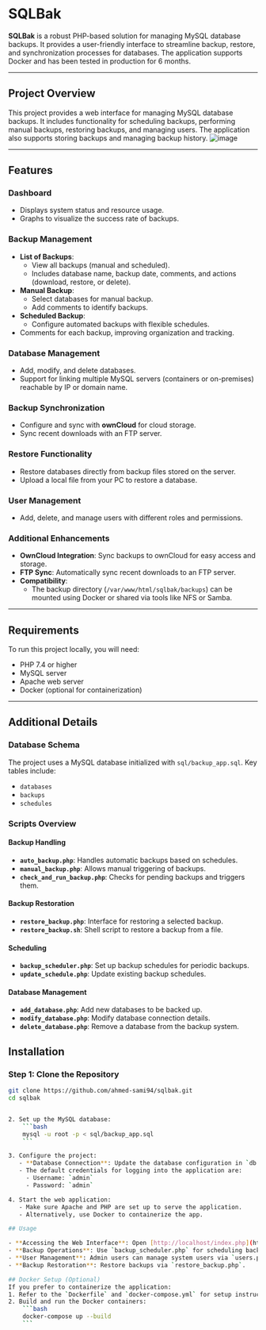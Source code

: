 # SQLBak

**SQLBak** is a robust PHP-based solution for managing MySQL database backups. It provides a user-friendly interface to streamline backup, restore, and synchronization processes for databases. The application supports Docker and has been tested in production for 6 months.

---

## Project Overview

This project provides a web interface for managing MySQL database backups. It includes functionality for scheduling backups, performing manual backups, restoring backups, and managing users. The application also supports storing backups and managing backup history.
![image](https://github.com/user-attachments/assets/89ea1d87-3507-4ed2-aac1-1b0fa047b01f)

---

## Features

### **Dashboard**
- Displays system status and resource usage.
- Graphs to visualize the success rate of backups.

### **Backup Management**
- **List of Backups**:
  - View all backups (manual and scheduled).
  - Includes database name, backup date, comments, and actions (download, restore, or delete).
- **Manual Backup**:
  - Select databases for manual backup.
  - Add comments to identify backups.
- **Scheduled Backup**:
  - Configure automated backups with flexible schedules.
- Comments for each backup, improving organization and tracking.

### **Database Management**
- Add, modify, and delete databases.
- Support for linking multiple MySQL servers (containers or on-premises) reachable by IP or domain name.

### **Backup Synchronization**
- Configure and sync with **ownCloud** for cloud storage.
- Sync recent downloads with an FTP server.

### **Restore Functionality**
- Restore databases directly from backup files stored on the server.
- Upload a local file from your PC to restore a database.

### **User Management**
- Add, delete, and manage users with different roles and permissions.

### **Additional Enhancements**
- **OwnCloud Integration**: Sync backups to ownCloud for easy access and storage.
- **FTP Sync**: Automatically sync recent downloads to an FTP server.
- **Compatibility**:
  - The backup directory (`/var/www/html/sqlbak/backups`) can be mounted using Docker or shared via tools like NFS or Samba.

---

## Requirements

To run this project locally, you will need:
- PHP 7.4 or higher
- MySQL server
- Apache web server
- Docker (optional for containerization)

---
## Additional Details

### Database Schema
The project uses a MySQL database initialized with `sql/backup_app.sql`. Key tables include:
- `databases`
- `backups`
- `schedules`

### Scripts Overview

#### Backup Handling
- **`auto_backup.php`**: Handles automatic backups based on schedules.
- **`manual_backup.php`**: Allows manual triggering of backups.
- **`check_and_run_backup.php`**: Checks for pending backups and triggers them.

#### Backup Restoration
- **`restore_backup.php`**: Interface for restoring a selected backup.
- **`restore_backup.sh`**: Shell script to restore a backup from a file.

#### Scheduling
- **`backup_scheduler.php`**: Set up backup schedules for periodic backups.
- **`update_schedule.php`**: Update existing backup schedules.

#### Database Management
- **`add_database.php`**: Add new databases to be backed up.
- **`modify_database.php`**: Modify database connection details.
- **`delete_database.php`**: Remove a database from the backup system.


## Installation

### **Step 1: Clone the Repository**
```bash
git clone https://github.com/ahmed-sami94/sqlbak.git
cd sqlbak


2. Set up the MySQL database:
    ```bash
    mysql -u root -p < sql/backup_app.sql
    ```

3. Configure the project:
   - **Database Connection**: Update the database configuration in `db.php`.
   - The default credentials for logging into the application are:
     - Username: `admin`
     - Password: `admin`

4. Start the web application:
   - Make sure Apache and PHP are set up to serve the application.
   - Alternatively, use Docker to containerize the app.

## Usage

- **Accessing the Web Interface**: Open [http://localhost/index.php](http://localhost/index.php) in your browser.
- **Backup Operations**: Use `backup_scheduler.php` for scheduling backups or `manual_backup.php` for manual backups.
- **User Management**: Admin users can manage system users via `users.php`.
- **Backup Restoration**: Restore backups via `restore_backup.php`.

## Docker Setup (Optional)
If you prefer to containerize the application:
1. Refer to the `Dockerfile` and `docker-compose.yml` for setup instructions.
2. Build and run the Docker containers:
    ```bash
    docker-compose up --build
    ```
